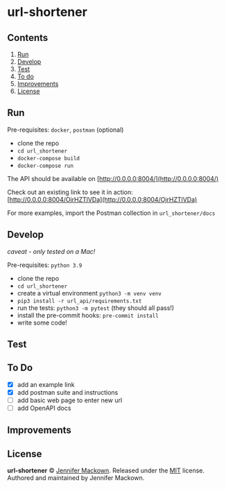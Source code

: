 # url-shortener

## Contents
1. [Run](#run)
1. [Develop](#develop)
1. [Test](#test)
1. [To do](#to-do)
1. [Improvements](#improvements)
1. [License](#license)

## Run

Pre-requisites: `docker`, `postman` (optional)

* clone the repo
* `cd url_shortener`
* `docker-compose build`
* `docker-compose run`

The API should be available on [http://0.0.0.0:8004/](http://0.0.0.0:8004/)

Check out an existing link to see it in action: [http://0.0.0.0:8004/OjrHZTlVDa](http://0.0.0.0:8004/OjrHZTlVDa)

For more examples, import the Postman collection in `url_shortener/docs`

## Develop
*caveat - only tested on a Mac!*

Pre-requisites: `python 3.9`

* clone the repo
* `cd url_shortener`
* create a virtual environment `python3 -m venv venv`
* `pip3 install -r url_api/requirements.txt`
* run the tests: `python3 -m pytest` (they should all pass!)
* install the pre-commit hooks: `pre-commit install`
* write some code!

## Test
## To Do

- [x] add an example link
- [x] add postman suite and instructions
- [ ] add basic web page to enter new url
- [ ] add OpenAPI docs

## Improvements

## License


**url-shortener** © [Jennifer Mackown](https://github.com/jmackown). Released under the [MIT](./LICENSE) license.<br>
Authored and maintained by Jennifer Mackown.